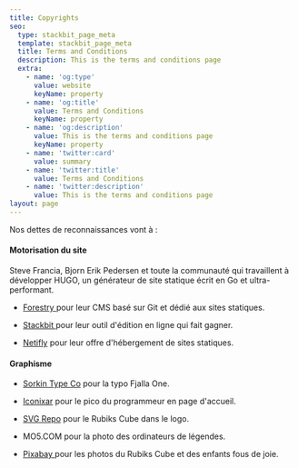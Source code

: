 ```yaml
---
title: Copyrights
seo:
  type: stackbit_page_meta
  template: stackbit_page_meta
  title: Terms and Conditions
  description: This is the terms and conditions page
  extra:
    - name: 'og:type'
      value: website
      keyName: property
    - name: 'og:title'
      value: Terms and Conditions
      keyName: property
    - name: 'og:description'
      value: This is the terms and conditions page
      keyName: property
    - name: 'twitter:card'
      value: summary
    - name: 'twitter:title'
      value: Terms and Conditions
    - name: 'twitter:description'
      value: This is the terms and conditions page
layout: page
---
```

Nos dettes de reconnaissances vont à :

#### Motorisation du site

Steve Francia, Bjorn Erik Pedersen et toute la communauté qui travaillent à développer HUGO, un générateur de site statique écrit en Go et ultra-performant.

*   [Forestry ](https://forestry.io/)pour leur CMS basé sur Git et dédié aux sites statiques.

*   [Stackbit ](https://www.stackbit.com/)pour leur outil d'édition en ligne qui fait gagner.

*   [Netifly](https://www.netlify.com/) pour leur offre d'hébergement de sites statiques.

#### Graphisme

*   [Sorkin Type Co](https://www.fontsquirrel.com/fonts/list/foundry/sorkin-type-co) pour la typo Fjalla One.

*   [Iconixar](https://www.flaticon.com/authors/iconixar) pour le pico du programmeur en page d'accueil.

*   [SVG Repo](https://www.svgrepo.com/) pour le Rubiks Cube dans le logo.

*   MO5.COM pour la photo des ordinateurs de légendes.

*   [Pixabay ](https://pixabay.com)pour les photos du Rubiks Cube et des enfants fous de joie.
